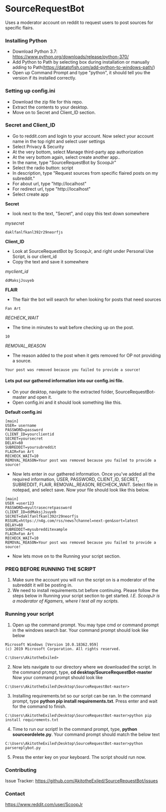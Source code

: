 # SourceRequestBot
Uses a moderator account on reddit to request users to post sources for specific flairs.

### Installing Python
* Download Python 3.7: https://www.python.org/downloads/release/python-370/
* Add Python to Path by selecting box during installation or manually adding to Path(https://datatofish.com/add-python-to-windows-path/)
* Open up Command Prompt and type "python", it should tell you the version if its installed correctly.

### Setting up config.ini
* Download the zip file for this repo.
* Extract the contents to your desktop.
* Move on to Secret and Client_ID section.

### Secret and Client_ID
* Go to reddit.com and login to your account. Now select your account name in the top right and select user settings
* Select Privacy & Security
* At the very bottom, select Manage third-party app authorization
* At the very bottom again, select create another app..
* In the name, type "SourceRequestBot by ScoopJr"
* Select the radio button: script
* In description, type "Request sources from specific flaired posts on my subreddit."
* For about url, type "http://localhost"
* For redirect url, type "http://localhost"
* Select create app

**Secret**
* look next to the text, "Secret", and copy this text down somewhere

*mysecret*
```
daklfanlfkanl392r29neorfjs
```

**Client_ID**
* Look at SourceRequestBot by ScoopJr, and right under Personal Use Script, is our client_id
* Copy the text and save it somewhere

*myclient_id*
```
ddMaksjJsuyeb
```

**FLAIR**
* The flair the bot will search for when looking for posts that need sources
```
Fan Art
```

*RECHECK_WAIT*
* The time in minutes to wait before checking up on the post.
```
10
```

*REMOVAL_REASON*
* The reason added to the post when it gets removed for OP not providing a source.
```
Your post was removed because you failed to provide a source!
```

#### Lets put our gathered information into our config.ini file.
* On your desktop, navigate to the extracted folder, SourceRequestBot-master and open it. 
* Open config.ini and it should look something like this.

**Default config.ini**

```
[main]
USER= username
PASSWORD=password
CLIENT_ID=yourclientid
SECRET=yoursecret
DELAY=60
SUBREDDIT=yoursubreddit
FLAIR=Fan Art
RECHECK_WAIT=10
REMOVAL_REASON=Your post was removed because you failed to provide a source!
```

* Now lets enter in our gathered information.  Once you've added all the required information, USER, PASSWORD, CLIENT_ID, SECRET, SUBREDDIT, FLAIR, REMOVAL_REASON, RECHECK_WAIT.  Select file in notepad, and select save.  Now your file should look like this below.

```
[main]
USER =user123
PASSWORD=myultrasecretpassword
CLIENT_ID=ddMaksjJsuyeb
SECRET=daklfanlfkanl392r29neorfjs
RSSURL=https://n4g.com/rss/news?channel=next-gen&sort=latest
DELAY=60
SUBREDDIT=mysubredditexample
FLAIR=Fan Art
RECHECK_WAIT=10
REMOVAL_REASON=Your post was removed because you failed to provide a source!
```
* Now lets move on to the Running your script section.

### PREQ BEFORE RUNNING THE SCRIPT
1. Make sure the account you will run the script on is a moderator of the subreddit it will be posting in.
2. We need to install requirements.txt before continuing.  Please follow the steps below in Running your script section to get started.
*I.E. ScoopJr is a moderator of Kgamers, where I test all my scripts.*

### Running your script
1. Open up the command prompt.  You may type cmd or command prompt in the windows search bar.  Your command prompt should look like below
```
Microsoft Windows [Version 10.0.18362.959]
(c) 2019 Microsoft Corporation. All rights reserved.

C:\Users\AkitotheExiled>

```
2. Now lets navigate to our directory where we downloaded the script.  In the command prompt, type, **cd desktop/SourceRequestBot-master** Now your command prompt should look like
```
C:\Users\AkitotheExiled\Desktop\SourceRequestBot-master>
```

3. Installing requirements.txt so our script can be ran.  In the command prompt, type **python pip install requirements.txt**.  Press enter and wait for the command to finish.  
```
C:\Users\AkitotheExiled\Desktop\SourceRequestBot-master>python pip install requirements.txt
```
4. Time to run our script!  In the command prompt, type, **python sourceordelete.py**.  Your command prompt should match the below text

```
C:\Users\AkitotheExiled\Desktop\SourceRequestBot-master>python parsereplybot.py
```
5. Press the enter key on your keyboard.  The script should run now.


### Contributing
Issue Tracker: https://github.com/AkitotheExiled/SourceRequestBot/issues

### Contact
https://www.reddit.com/user/ScoopJr

